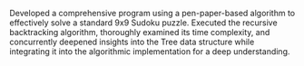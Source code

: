 Developed a comprehensive program using a pen-paper-based algorithm to effectively solve a standard 9x9 Sudoku puzzle.
Executed the recursive backtracking algorithm, thoroughly examined its time complexity, and concurrently deepened insights into the Tree data structure while integrating it into the algorithmic implementation for a deep understanding.
